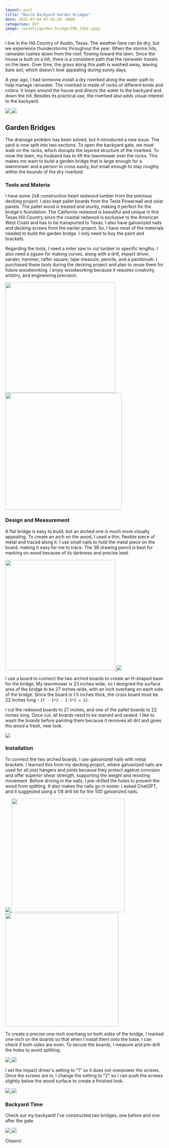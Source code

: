 ```yaml
---
layout: post
title: "Build Backyard Garden Bridges"
date: 2025-07-04 07:45:28 -0600
categories: DIY 
image: /assets/garden_bridge/IMG_3264.jpeg
---
```


I live in the Hill Country of Austin, Texas. The weather here can be dry, but we experience thunderstorms throughout the year. When the storms hits, rainwater rushes down from the roof, flowing toward the lawn. Since the house is built on a hill, there is a consistent path that the rainwater travels on the lawn. Over time, the grass along this path is washed away, leaving bare soil, which doesn't look appealing during sunny days.

A year ago, I had someone install a dry riverbed along the water path to help manage rainwater. The riverbed is made of rocks of different kinds and colors. It loops around the house and directs the water to the backyard and down the hill. Besides its practical use, the riverbed also adds visual interest to the backyard.

<!-- The dry riverbed is made up of three types of rocks: large rocks about the size of two fists line the edges to shape it; small gray rocks form the foundation, and red and white rocks act as accents. We also randomly place some large rocks on top of the dry riverbed to create patterns and break up the uniform appearance. -->

<a href="/assets/garden_bridge/IMG_3331.jpeg" target="_blank">
  <img src="/assets/garden_bridge/IMG_3331.jpeg" />
</a> 

<a href="/assets/garden_bridge/IMG_3275.jpeg" target="_blank">
  <img src="/assets/garden_bridge/IMG_3275.jpeg" />
</a> 

## Garden Bridges

The drainage problem has been solved, but it introduced a new issue. The yard is now split into two sections. To open the backyard gate, we must walk on the rocks, which disrupts the layered structure of the riverbed. To mow the lawn, my husband has to lift the lawnmower over the rocks. This makes me want to build a garden bridge that is large enough for a lawnmower and a person to cross easily, but small enough to stay roughly within the bounds of the dry riverbed.  

### Tools and Materia

I have some 2x6 construction heart redwood lumber from the previous decking project. I also kept pallet boards from the Tesla Powerwall and solar panels. The pallet wood is treated and sturdy, making it perfect for the bridge's foundation. The California redwood is beautiful and unique in this Texas Hill Country since the coastal redwood is exclusive to the American West Coast and has to be transported to Texas. I also have galvanized nails and decking screws from the earlier project. So, I have most of the materials needed to build the garden bridge. I only need to buy the paint and brackets. 

Regarding the tools, I need a miter saw to cut lumber to specific lengths. I also need a jigsaw for making curves, along with a drill, impact driver, sander, hammer, rafter square, tape measure, pencils, and a paintbrush. I purchased these tools during the decking project and plan to reuse them for future woodworking. I enjoy woodworking because it requires creativity, artistry, and engineering precision. 

<a href="/assets/garden_bridge/IMG_3320.jpeg" target="_blank">
  <img src="/assets/garden_bridge/IMG_3320.jpeg" width="350"/>
</a> 
<a href="/assets/garden_bridge/IMG_3326.jpeg" target="_blank">
  <img src="/assets/garden_bridge/IMG_3326.jpeg" width="370" />
</a> 

### Design and Measurement

A flat bridge is easy to build, but an arched one is much more visually appealing. To create an arch on the wood, I used a thin, flexible piece of metal and traced along it. I use small nails to hold the metal piece on the board, making it easy for me to trace. The 3B drawing pencil is best for marking on wood because of its darkness and precise lead.

<a href="/assets/garden_bridge/IMG_3250.jpeg" target="_blank">
  <img src="/assets/garden_bridge/IMG_3250.jpeg" width="350"/>
</a> 

<a href="/assets/garden_bridge/IMG_3297.jpeg" target="_blank">
  <img src="/assets/garden_bridge/IMG_3297.jpeg" />
</a> 

I use a board to connect the two arched boards to create an H-shaped base for the bridge. My lawnmower is 23 inches wide, so I designed the surface area of the bridge to be 27 inches wide, with an inch overhang on each side of the bridge. Since the board is 1.5 inches thick, the cross board must be 22 inches long - `27 - 1*2 - 1.5*2 = 22`.

I cut the redwood boards to 27 inches, and one of the pallet boards to 22 inches long. Once cut, all boards need to be stained and sealed. I like to wash the boards before painting them because it removes all dirt and gives the wood a fresh, new look. 

<a href="/assets/garden_bridge/IMG_3269.jpeg" target="_blank">
  <img src="/assets/garden_bridge/IMG_3269.jpeg" />
</a> 


### Installation

To connect the two arched boards, I use galvanized nails with metal brackets. I learned this from my decking project, where galvanized nails are used for all joist hangers and joints because they protect against corrosion and offer superior shear strength, supporting the weight and resisting movement. Before driving in the nails, I pre-drilled the holes to prevent the wood from splitting. It also makes the nails go in easier. I asked ChatGPT, and it suggested using a 1/8 drill bit for the 10D galvanized nails.

<a href="/assets/garden_bridge/IMG_3298.jpeg" target="_blank">
  <img src="/assets/garden_bridge/IMG_3298.jpeg" />
</a> 

<a href="/assets/garden_bridge/IMG_3299.jpeg" target="_blank">
  <img src="/assets/garden_bridge/IMG_3299.jpeg" width="360" />
</a> 
<a href="/assets/garden_bridge/IMG_3300.jpeg" target="_blank">
  <img src="/assets/garden_bridge/IMG_3300.jpeg" width="360" />
</a> 

To create a precise one-inch overhang on both sides of the bridge, I marked one-inch on the boards so that when I install them onto the base, I can check if both sides are even. To secure the boards, I measure and pre-drill the holes to avoid splitting. 

<a href="/assets/garden_bridge/IMG_3301.jpeg" target="_blank">
  <img src="/assets/garden_bridge/IMG_3301.jpeg"  />
</a> 
<a href="/assets/garden_bridge/IMG_3305.jpeg" target="_blank">
  <img src="/assets/garden_bridge/IMG_3305.jpeg"  />
</a> 

I set the impact driver's setting to "1" so it does not overpower the screws. Once the screws are in, I change the setting to "2" so I can push the screws slightly below the wood surface to create a finished look. 

<a href="/assets/garden_bridge/IMG_3304.jpeg" target="_blank">
  <img src="/assets/garden_bridge/IMG_3304.jpeg"  />
</a> 

<a href="/assets/garden_bridge/IMG_3306.jpeg" target="_blank">
  <img src="/assets/garden_bridge/IMG_3306.jpeg"  />
</a> 

### Backyard Time
Check out my backyard! I’ve constructed two bridges, one before and one after the gate.

<a href="/assets/garden_bridge/IMG_3264.jpeg" target="_blank">
  <img src="/assets/garden_bridge/IMG_3264.jpeg" />
</a>

<a href="/assets/garden_bridge/IMG_3335.jpeg" target="_blank">
  <img src="/assets/garden_bridge/IMG_3335.jpeg" />
</a>

Cheers!